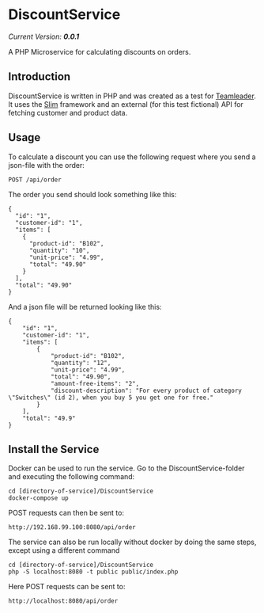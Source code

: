 # DiscountService
*Current Version:* ***0.0.1***

A PHP Microservice for calculating discounts on orders.

## Introduction
DiscountService is written in PHP and was created as a test for [Teamleader](https://www.teamleader.eu/).
It uses the [Slim](https://www.slimframework.com/) framework and an external (for this test fictional) API for fetching customer and product data.

## Usage
To calculate a discount you can use the following request where you send a json-file with the order:

```
POST /api/order
```
The order you send should look something like this:

```
{
  "id": "1",
  "customer-id": "1",
  "items": [
    {
      "product-id": "B102",
      "quantity": "10",
      "unit-price": "4.99",
      "total": "49.90"
    }
  ],
  "total": "49.90"
}
```
And a json file will be returned looking like this:

```
{
    "id": "1",
    "customer-id": "1",
    "items": [
        {
            "product-id": "B102",
            "quantity": "12",
            "unit-price": "4.99",
            "total": "49.90",
            "amount-free-items": "2",
            "discount-description": "For every product of category  \"Switches\" (id 2), when you buy 5 you get one for free."
        }
    ],
    "total": "49.9"
}
```

## Install the Service

Docker can be used to run the service.
Go to the DiscountService-folder and executing the following command:

```
cd [directory-of-service]/DiscountService
docker-compose up
```
POST requests can then be sent to: 
```
http://192.168.99.100:8080/api/order
```

The service can also be run locally without docker by doing the same steps, except using a different command

```
cd [directory-of-service]/DiscountService
php -S localhost:8080 -t public public/index.php
```
Here POST requests can be sent to:
```
http://localhost:8080/api/order
```
